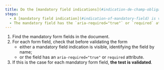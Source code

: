 ```yaml
---
title: Do the [mandatory field indications](#indication-de-champ-obligatoire) when entering fields meet one of these conditions (excluding special cases)?
steps:
  - A [mandatory field indication](#indication-of-mandatory-field) is visible and allows the field concerned to be identified by name before the form is validated.
  - The mandatory field has the `aria-required="true"` or `required` attribute before the form is validated.
---
```


1. Find the mandatory form fields in the document.
2. For each form field, check that before validating the form
   - either a mandatory field indication is visible, identifying the field by name;
   - or the field has an `aria-required="true"` or `required` attribute.
3. If this is the case for each mandatory form field, **the test is validated**.

